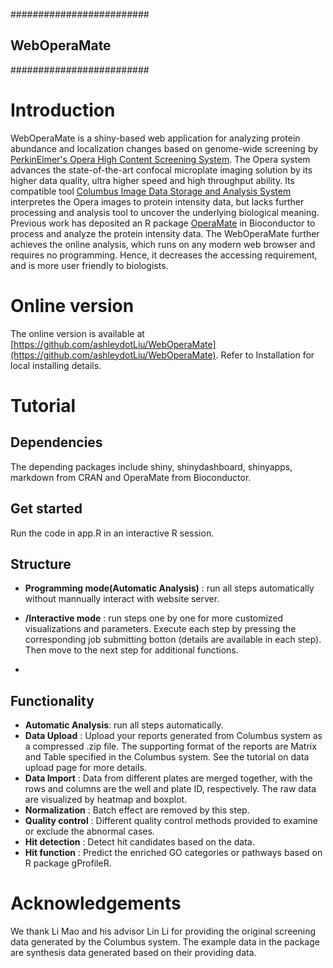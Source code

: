 #########################
##     WebOperaMate    ##
#########################

# Introduction
WebOperaMate is a shiny-based web application for analyzing protein abundance and localization changes based on genome-wide screening by [PerkinElmer's Opera High Content Screening System](http://www.perkinelmer.com/pages/020/cellularimaging/products/opera.xhtml).
 The Opera system advances the state-of-the-art confocal microplate imaging solution by its higher data quality, ultra higher speed and high throughput ability. Its compatible tool [Columbus Image Data Storage and Analysis System](http://www.perkinelmer.com/pages/020/cellularimaging/products/columbus.xhtml) interpretes the Opera images to protein intensity data, but lacks further processing and analysis tool to uncover the  underlying biological meaning.
Previous work has deposited an R package [OperaMate](https://www.bioconductor.org/packages/release/bioc/html/OperaMate.html) in Bioconductor to process and analyze the protein intensity data. The WebOperaMate further achieves the online analysis, which runs on any modern web browser and requires no programming. Hence, it decreases the accessing requirement, and is more user friendly to biologists.

# Online version
The online version is available at [https://github.com/ashleydotLiu/WebOperaMate](https://github.com/ashleydotLiu/WebOperaMate). Refer to Installation for local installing details.

# Tutorial
## Dependencies
The depending packages include shiny, shinydashboard, shinyapps, markdown from CRAN and OperaMate from Bioconductor.
## Get started
Run the code in app.R in an interactive R session.

## Structure 
 - **Programming mode(Automatic Analysis)** : run all steps automatically without mannually interact with website server.

 - **/Interactive mode** :  run steps one by one for more customized visualizations and parameters. Execute each step by pressing the corresponding job submitting botton (details are available in each step). Then move to the next step for additional functions.
- 
## Functionality
* **Automatic Analysis**: run all steps automatically.
* **Data Upload** : Upload your reports generated from Columbus system as a compressed .zip file. The supporting format of the reports are Matrix and Table specified in the Columbus system. See the tutorial on data upload page for more details.
* **Data Import** : Data from different plates are merged together, with the rows and columns are the well and plate ID, respectively. The raw data are visualized by heatmap and boxplot.
* **Normalization** : Batch effect are removed by this step.
* **Quality control** : Different quality control methods provided to examine or exclude the abnormal cases.
* **Hit detection** : Detect hit candidates based on the data.
* **Hit function** : Predict the enriched GO categories or pathways based on R package gProfileR.

# Acknowledgements
We thank Li Mao and his advisor Lin Li for providing the original screening data generated by the Columbus system. The
example data in the package are synthesis data generated based on their providing data.


